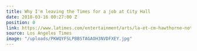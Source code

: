 ```yaml
---
title: Why I'm leaving the Times for a job at City Hall
date: 2018-03-16 00:27:00 Z
position: 0
link: https://www.latimes.com/entertainment/arts/la-et-cm-hawthorne-notebook-20180312-story.html
source: Los Angeles Times
image: "/uploads/PKWQYFSLPBBSTAGAOH3NVDFXEY.jpg"
---
```


